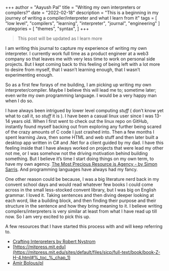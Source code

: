 +++
author = "Aayush Pal"
title = "Writing my own interpreters or compilers?"
date = "2022-02-18"
description = "This is a beginning in my journey of writing a compiler/interpreter and what I learn from it"
tags = [
	"low level",
	"compilers",
	"learning",
    "interpreter",
	"journal",
	"engineering"
]
categories = [
    "themes",
    "syntax",
]
+++
  
> This post will be updated as I learn more

I am writing this journal to capture my experience of writing my own interpreter. I currently work full time as a product engineer at a web3 company so that leaves me with very less time to work on personal side projects. But I kept coming back to this feeling of being left with a lot more to desire from myself, that I wasn’t learning enough, that I wasn’t experimenting enough.

So as a first few forays of me building, I am picking up writing my own interpreter/compiler. Maybe I believe this will lead me to; sometime later; even write my own programming language. I would be a very happy man when I do so.

I have always been intrigued by lower level computing *stuff* ( don’t know yet what to call it, so *stuff* it is ). I have been a casual linux user since I was 13-14 years old. When I first went to check out the linux repo on GitHub, instantly found myself backing out from exploring any further being scared of the crazy amounts of C code I just crashed into. Then a few months I spent learning Java, then some HTML and web stuff and then later built a desktop app written in C# and .Net for a client guided by my dad. I have this feeling inside that I have always worked on projects that were lead my other not me, or I was somehow not the driving motivation behind building something. But I believe it’s time I start doing things on my own term, to have my own agency. [The Most Precious Resource is Agency - by Simon Sarris](https://simonsarris.substack.com/p/the-most-precious-resource-is-agency?utm_source=url). And programming languages have always had my fancy.

One other reason could be because, I was a big literature nerd back in my convent school days and would read whatever few books I could come across in the small less-stocked convent library, but I was big on English grammar. I loved it.
Taking sentences and then diving deeper looking at each word, like a building block, and then finding their purpose and their structure in the sentence and how they bring meaning to it. I believe writing compilers/interpreters is very similar at least from what I have read up till now. So I am very excited to pick this up.

A few resources that I have started this process with and will keep referring to.

- [Crafting Interpreters by Robert Nystrom](https://craftinginterpreters.com/)
- [https://mitpress.mit.edu](https://mitpress.mit.edu/sites/default/files/sicp/full-text/book/book-Z-H-4.html#%_toc_%_chap_1)
- [Amir Bolous/pl](https://amirbolous.com/posts/pl)